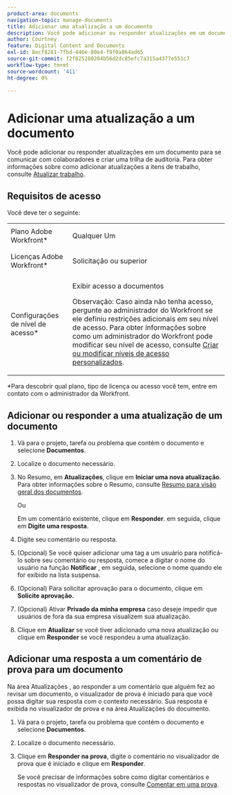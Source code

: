 ```yaml
---
product-area: documents
navigation-topic: manage-documents
title: Adicionar uma atualização a um documento
description: Você pode adicionar ou responder atualizações em um documento para se comunicar com colaboradores e criar uma trilha de auditoria. Para obter informações sobre como adicionar atualizações a itens de trabalho, consulte Atualizar trabalho.
author: Courtney
feature: Digital Content and Documents
exl-id: 8ecf8281-7fbd-446e-80e4-f9f0a864ad65
source-git-commit: f2f825280204b56d2dc85efc7a315a4377e551c7
workflow-type: tm+mt
source-wordcount: '411'
ht-degree: 0%

---
```


# Adicionar uma atualização a um documento

Você pode adicionar ou responder atualizações em um documento para se comunicar com colaboradores e criar uma trilha de auditoria. Para obter informações sobre como adicionar atualizações a itens de trabalho, consulte [Atualizar trabalho](../../workfront-basics/updating-work-items-and-viewing-updates/update-work.md).

## Requisitos de acesso

Você deve ter o seguinte:

<table style="table-layout:auto"> 
 <col> 
 <col> 
 <tbody> 
  <tr> 
   <td role="rowheader">Plano Adobe Workfront*</td> 
   <td> <p> Qualquer Um</p> </td> 
  </tr> 
  <tr> 
   <td role="rowheader">Licenças Adobe Workfront*</td> 
   <td> <p>Solicitação ou superior</p> </td> 
  </tr> 
  <tr> 
   <td role="rowheader">Configurações de nível de acesso*</td> 
   <td> <p>Exibir acesso a documentos</p> <p>Observação: Caso ainda não tenha acesso, pergunte ao administrador do Workfront se ele definiu restrições adicionais em seu nível de acesso. Para obter informações sobre como um administrador do Workfront pode modificar seu nível de acesso, consulte <a href="../../administration-and-setup/add-users/configure-and-grant-access/create-modify-access-levels.md" class="MCXref xref">Criar ou modificar níveis de acesso personalizados</a>.</p> </td> 
  </tr> 
 </tbody> 
</table>

&#42;Para descobrir qual plano, tipo de licença ou acesso você tem, entre em contato com o administrador da Workfront.

## Adicionar ou responder a uma atualização de um documento

1. Vá para o projeto, tarefa ou problema que contém o documento e selecione **Documentos**.
1. Localize o documento necessário.

1. No Resumo, em **Atualizações**, clique em **Iniciar uma nova atualização**. Para obter informações sobre o Resumo, consulte [Resumo para visão geral dos documentos](../../documents/managing-documents/summary-for-documents.md).

   Ou

   Em um comentário existente, clique em **Responder**. em seguida, clique em **Digite uma resposta**.

1. Digite seu comentário ou resposta.
1. (Opcional) Se você quiser adicionar uma tag a um usuário para notificá-lo sobre seu comentário ou resposta, comece a digitar o nome do usuário na função **Notificar** , em seguida, selecione o nome quando ele for exibido na lista suspensa.
1. (Opcional) Para solicitar aprovação para o documento, clique em **Solicite aprovação.**

1. (Opcional) Ativar **Privado da minha empresa** caso deseje impedir que usuários de fora da sua empresa visualizem sua atualização.
1. Clique em **Atualizar** se você tiver adicionado uma nova atualização ou clique em **Responder** se você respondeu a uma atualização.

## Adicionar uma resposta a um comentário de prova para um documento

Na área Atualizações , ao responder a um comentário que alguém fez ao revisar um documento, o visualizador de prova é iniciado para que você possa digitar sua resposta com o contexto necessário. Sua resposta é exibida no visualizador de prova e na área Atualizações do documento.

1. Vá para o projeto, tarefa ou problema que contém o documento e selecione **Documentos**.
1. Localize o documento necessário.

1. Clique em **Responder na prova**, digite o comentário no visualizador de prova que é iniciado e clique em **Responder**.

   Se você precisar de informações sobre como digitar comentários e respostas no visualizador de prova, consulte [Comentar em uma prova](../../review-and-approve-work/proofing/reviewing-proofs-within-workfront/comment-on-a-proof/comment-on-proof-1.md).
